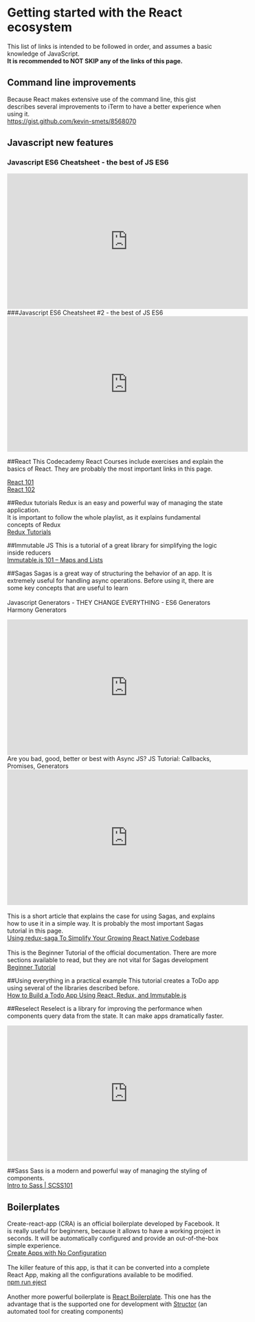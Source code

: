 # Getting started with the React ecosystem

This list of links is intended to be followed in order, and assumes a basic knowledge of JavaScript.
<br/>
<b>It is recommended to NOT SKIP any of the links of this page.</b>

## Command line improvements
Because React makes extensive use of the command line, this gist describes several improvements to iTerm to have a better experience when using it.
<br />
<a href='https://gist.github.com/kevin-smets/8568070'>https://gist.github.com/kevin-smets/8568070</a>

## Javascript new features
### Javascript ES6 Cheatsheet - the best of JS ES6
<iframe width="560" height="315" src="https://www.youtube.com/embed/AfWYO8t7ed4?ecver=1" frameborder="0" allowfullscreen></iframe>
###Javascript ES6 Cheatsheet #2 - the best of JS ES6
<iframe width="560" height="315" src="https://www.youtube.com/embed/LmL0Gh193M0?ecver=1" frameborder="0" allowfullscreen></iframe>

##React
This Codecademy React Courses include exercises and explain the basics of React.
They are probably the most important links in this page.

<a href='https://www.codecademy.com/learn/react-102'>React 101</a>
<br />
<a href='https://www.codecademy.com/learn/react-102'>React 102</a>

##Redux tutorials
Redux is an easy and powerful way of managing the state application.
<br />
It is important to follow the whole playlist, as it explains fundamental concepts of Redux
<br />
<a href='https://www.youtube.com/playlist?list=PLoYCgNOIyGADILc3iUJzygCqC8Tt3bRXt'>Redux Tutorials</a>

##Immutable JS
This is a tutorial of a great library for simplifying the logic inside reducers
<br />
<a href='http://thomastuts.com/blog/immutable-js-101-maps-lists.html'>Immutable.js 101 – Maps and Lists</a>

##Sagas
Sagas is a great way of structuring the behavior of an app. It is extremely useful for handling async operations.
Before using it, there are some key concepts that are useful to learn
<br />
<br />
Javascript Generators - THEY CHANGE EVERYTHING - ES6 Generators Harmony Generators
<br />
<iframe width="560" height="315" src="https://www.youtube.com/embed/QO07THdLWQo?ecver=1" frameborder="0" allowfullscreen></iframe>
<br/>
Are you bad, good, better or best with Async JS? JS Tutorial: Callbacks, Promises, Generators
<iframe width="560" height="315" src="https://www.youtube.com/embed/obaSQBBWZLk?ecver=1" frameborder="0" allowfullscreen></iframe>
<br/>
<br/>
This is a short article that explains the case for using Sagas, and explains how to use it in a simple way. It is probably the most important Sagas tutorial in this page.
<br/>
<a href='https://shift.infinite.red/using-redux-saga-to-simplify-your-growing-react-native-codebase-2b8036f650de#.o1kd288un'>Using redux-saga To Simplify Your Growing React Native Codebase</a>
<br/>
<br/>
This is the Beginner Tutorial of the official documentation. There are more sections available to read, but they are not vital for Sagas development
<br/>
<a href='https://redux-saga.github.io/redux-saga/docs/introduction/BeginnerTutorial.html'>Beginner Tutorial</a>

##Using everything in a practical example
This tutorial creates a ToDo app using several of the libraries described before.
<br />
<a href='https://www.sitepoint.com/how-to-build-a-todo-app-using-react-redux-and-immutable-js/'>How to Build a Todo App Using React, Redux, and Immutable.js</a>

##Reselect
Reselect is a library for improving the performance when components query data from the state. It can make apps dramatically faster.
<br />
<iframe width="560" height="315" src="https://www.youtube.com/embed/XCQ0ZSr-a2o?ecver=1" frameborder="0" allowfullscreen></iframe>

##Sass
Sass is a modern and powerful way of managing the styling of components.
<br />
<a href='https://codepen.io/sasstantrum/post/intro-to-sass'>Intro to Sass | SCSS101</a>

## Boilerplates
Create-react-app (CRA) is an official boilerplate developed by Facebook. It is really useful for beginners, because it allows to have a working project in seconds. It will be automatically configured and provide an out-of-the-box simple experience.
<br />
<a href='https://facebook.github.io/react/blog/2016/07/22/create-apps-with-no-configuration.html'>Create Apps with No Configuration</a>
<br />
<br />
The killer feature of this app, is that it can be converted into a complete React App, making all the configurations available to be modified.
<br />
<a href='https://github.com/facebookincubator/create-react-app/blob/master/packages/react-scripts/template/README.md#npm-run-eject'>npm run eject</a>
<br />
<br />
Another more powerful boilerplate is <a href='https://github.com/react-boilerplate/react-boilerplate'>React Boilerplate</a>. This one has the advantage that is the supported one for development with <a href='https://helmetrex.com/'>Structor</a> (an automated tool for creating components)
<br />
